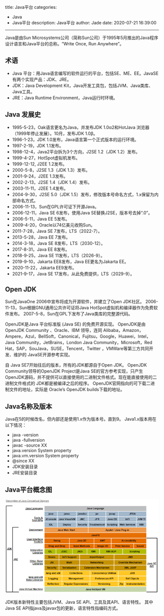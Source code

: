 title: Java平台
categories:
  - Java
  - Java平台
description: Java平台
author: Jade
date: 2020-07-21 16:39:00
---

Java是由Sun Microsystems公司（简称Sun公司）于1995年5月推出的Java程序设计语言和Java平台的总称。“Write Once, Run Anywhere”。

## 术语
- Java 平台：用Java语言编写的软件运行的平台，包括SE、ME、EE。JavaSE有两个实现产品：JDK、JRE。
- JDK：Java Development Kit，Java开发工具包，包括JVM、Java类库、Java工具。
- JRE：Java Runtime Environment，Java运行时环境。

## Java 发展史
- 1995-5-23，Oak语言更名为Java，并发布JDK 1.0α2和HotJava 浏览器（1999年停止发展）。10月，发布JDK 1.0β。
- 1996-1-23，JDK 1.0发布，Java语言第一个正式版本的运行环境。
- 1997-2-19，JDK 1.1发布。
- 1998-12-4，Java2平台拆为3个方向，J2SE 1.2（JDK 1.2）发布。
- 1999-4-27，HotSpot虚拟机发布。
- 1999-12-12, J2EE 1.2发布。
- 2000-5-8，J2SE 1.3（JDK 1.3）发布。
- 2001-9-24，J2EE 1.3发布。
- 2002-2-13，J2SE 1.4（JDK 1.4）发布。
- 2003-11-11，J2EE 1.4发布。
- 2004-9-30，J2SE 5.0（JDK 1.5）发布，修改版本号命名方式，1.x保留为内部命名方式。
- 2006-11-13，Sun在GPL许可证下开源Java。
- 2006-12-11，Java SE 6发布，使用Java SE替换J2SE，版本号去掉“.0”。
- 2006-5-11，Java EE 5发布。
- 2009-4-20，Oracle以74亿美元收购Sun。
- 2011-7-28，Java SE 7发布，LTS（2022-7）。
- 2013-5-28，Java EE 7发布。
- 2014-3-18，Java SE 8发布，LTS（2030-12）。
- 2017-8-31，Java EE 8发布。
- 2018-9-25，Java SE 11发布，LTS（2026-9）。
- 2019-9-10，Jakarta EE8发布，Java EE更名为Jakarta EE。
- 2020-11-22，Jakarta EE9发布。
- 2021-9-17，Java SE 17发布，从此免费提供，LTS（2029-9）。

## Open JDK
Sun在JavaOne 2006中宣布将成为开源软件，并建立了Open JDK社区。
2006-11-13，Sun根据GNU通用公共许可证将Java HotSpot虚拟机和编译器作为免费软件发布。
2007-5-8，Sun在GPL下发布了Java类库的完整源代码。

OpenJDK是Java 平台标准版 (Java SE) 的免费开源实现。
OpenJDK是由OpenJDK Community 、Oracle、IBM 领导，连同 Alibaba，Amazon，Ampere，Azul，BellSoft，Canonical，Fujitsu，Google，Huawei，Intel，Java Community，JetBrains，London Java Community，Microsoft，Red Hat，SAP，SouJava，SUSE，Tencent，Twitter ，VMWare等第三方共同开发、维护的 JavaSE开源参考实现。

自 Java SE7开始往后的版本，所有的JDK都源自于Open JDK。
OpenJDK Community领导的OpenJDK Project是Java SE的官方参考实现，只产生OpenJDK源码，并不提供可以直接使用的二进制文件格式。现在能直接使用的二进制文件格式的 JDK都是被编译之后的程序。
OpenJDK官网指向的可下载二进制文件的地址，实际是 Oracle’s OpenJDK builds下载的地址。

## Java名称及版本
Java在5的时候改名，但内部还是使用1.x作为版本号。直到9。
Java1.x版本用在以下情况：

- java -version
- java -fullversion
- javac -source XX
- java.version System property
- java.vm.version System property
- @since XX
- JDK安装目录
- JRE安装目录

## Java平台概念图

![upload successful](/images/pasted-8.png)

JDK版本新特性主要包括JVM、Java SE API、工具及其API、语言特性。
其中Java SE API指java及javax包的更新，语言特性指编码方式。
